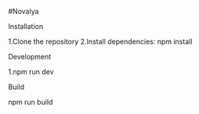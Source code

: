 #Novalya


Installation

1.Clone the repository
2.Install dependencies: npm install

Development

1.npm run dev

Build

npm run build


